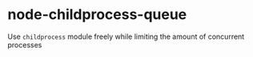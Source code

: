 # node-childprocess-queue
Use `childprocess` module freely while limiting the amount of concurrent processes
